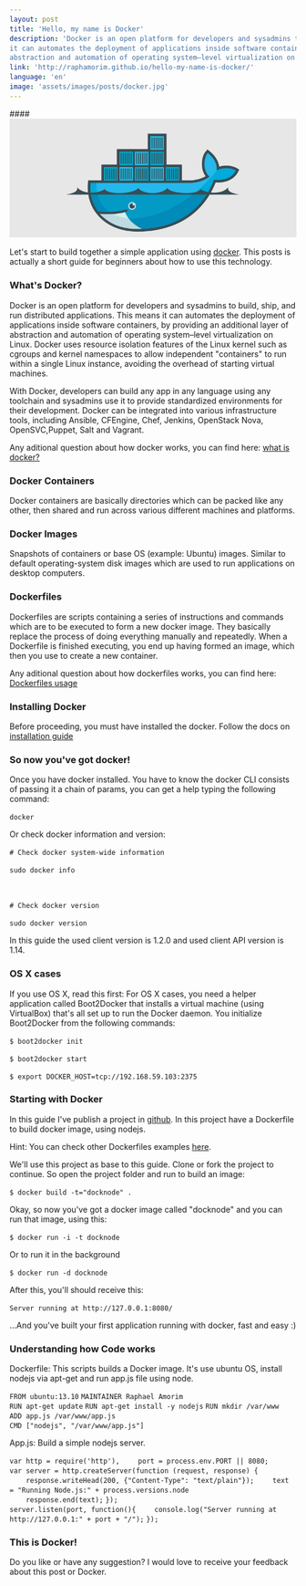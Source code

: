 ```yaml
---
layout: post
title: 'Hello, my name is Docker'
description: 'Docker is an open platform for developers and sysadmins to build, ship, and run distributed applications. This means
it can automates the deployment of applications inside software containers, by providing an additional layer of
abstraction and automation of operating system–level virtualization on Linux.'
link: 'http://raphamorim.github.io/hello-my-name-is-docker/'
language: 'en'
image: 'assets/images/posts/docker.jpg'
---
```


####<img src="/assets/images/posts/docker.jpg" alt="Docker" />

Let's start to build together a simple application using [docker](http://docker.io). This posts is actually a short guide for beginners about how to use this technology.

<!-- more -->

### What's Docker?

Docker is an open platform for developers and sysadmins to build, ship, and run distributed applications. This means
it can automates the deployment of applications inside software containers, by providing an additional layer of
abstraction and automation of operating system–level virtualization on Linux. Docker uses resource isolation
features of the Linux kernel such as cgroups and kernel namespaces to allow independent "containers" to
run within a single Linux instance, avoiding the overhead of starting virtual machines.

With Docker, developers can build any app in any language using any toolchain and sysadmins use it to provide standardized environments for their development.
Docker can be integrated into various infrastructure tools, including Ansible, CFEngine, Chef, Jenkins, OpenStack Nova, OpenSVC,Puppet, Salt and Vagrant.

Any aditional question about how docker works, you can find here: [what is docker?](https://www.docker.com/whatisdocker/)

### Docker Containers

Docker containers are basically directories which can be packed like any other, then shared and run across various different machines and platforms.

### Docker Images

Snapshots of containers or base OS (example: Ubuntu) images. Similar to default operating-system disk images which are used to run applications on desktop computers.

### Dockerfiles

Dockerfiles are scripts containing a series of instructions and commands which are to be executed to form a new docker image. They basically replace the process of doing everything manually and repeatedly.
When a Dockerfile is finished executing, you end up having formed an image, which then you use to create a new container.

Any aditional question about how dockerfiles works, you can find here: [Dockerfiles usage](https://docs.docker.com/reference/builder/)

### Installing Docker

Before proceeding, you must have installed the docker. Follow the docs on [installation guide](http://docs.docker.com/installation/)

### So now you've got docker!

Once you have docker installed. You have to know the docker CLI consists of passing it a chain of params, you can get a help typing the following command:

<div class="code">

<code>docker</code>

</div>

Or check docker information and version:

<div class="code">

<code># Check docker system-wide information</code>

<code>sudo docker info</code>

<br>

<code># Check docker version</code>

<code>sudo docker version</code>

</div>

In this guide the used client version is 1.2.0 and used client API version is 1.14.

### OS X cases

If you use OS X, read this first: For OS X cases, you need a helper application called Boot2Docker that installs a virtual machine (using VirtualBox) that's all set up to run the Docker daemon. You initialize Boot2Docker from the following commands:

<div class="code">

<code>$ boot2docker init</code>

<code>$ boot2docker start</code>

<code>$ export DOCKER_HOST=tcp://192.168.59.103:2375</code>

</div>

### Starting with Docker

In this guide I've publish a project in [github](https://github.com/raphamorim/docker-guide). In this project have a Dockerfile to build docker image, using nodejs.

Hint: You can check other Dockerfiles examples [here](http://dockerfile.github.io).

We'll use this project as base to this guide. Clone or fork the project to continue. So open the project folder and run to build an image:

<div class="code">
<code>$ docker build -t="docknode" .</code>
</div>

Okay, so now you've got a docker image called "docknode" and you can run that image, using this:

<div class="code">
<code>$ docker run -i -t docknode</code>
</div>

Or to run it in the background

<div class="code">
<code>$ docker run -d docknode</code>
</div>

After this, you'll should receive this:

<div class="code">
<code>Server running at http://127.0.0.1:8080/</code>
</div>

...And you've built your first application running with docker, fast and easy :)

### Understanding how Code works

Dockerfile: This scripts builds a Docker image. It's use ubuntu OS, install nodejs via apt-get and run app.js file using node.

<div class="code">
<code>FROM ubuntu:13.10</code>
<code>MAINTAINER Raphael Amorim</code>
<br>
<code>RUN apt-get update</code>
<code>RUN apt-get install -y nodejs</code>
<code>RUN mkdir /var/www</code>
<br>
<code>ADD app.js /var/www/app.js</code>
<br>
<code>CMD ["nodejs", "/var/www/app.js"]</code>
</div>

App.js: Build a simple nodejs server.

<div class="code">
<code>var http = require('http'),</code>
<code>&nbsp;&nbsp;&nbsp;&nbsp;port = process.env.PORT || 8080;</code>
<br>
<code>var server = http.createServer(function (request, response) {</code>
<code>&nbsp;&nbsp;&nbsp;&nbsp;response.writeHead(200, {"Content-Type": "text/plain"});</code>
<code>&nbsp;&nbsp;&nbsp;&nbsp;text = "Running Node.js:" + process.versions.node</code>
<br>
<code>&nbsp;&nbsp;&nbsp;&nbsp;response.end(text);</code>
<code>});</code>
<br>
<code>server.listen(port, function(){</code>
<code>&nbsp;&nbsp;&nbsp;&nbsp;console.log("Server running at http://127.0.0.1:" + port + "/");</code>
<code>});</code>
</div>

### This is Docker!

Do you like or have any suggestion? I would love to receive your feedback about this post or Docker.
